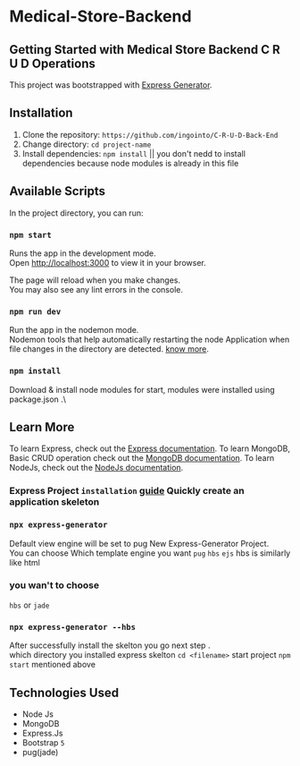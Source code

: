 # Medical-Store-Backend

## Getting Started with Medical Store Backend C R U D Operations 

This project was bootstrapped with [Express Generator](https://expressjs.com/en/starter/generator.html).

## Installation

1. Clone the repository: `https://github.com/ingointo/C-R-U-D-Back-End`
2. Change directory: `cd project-name`
3. Install dependencies: `npm install` || you don't nedd to install dependencies because node modules is already in this file 

## Available Scripts

In the project directory, you can run:

### `npm start`

Runs the app in the development mode.\
Open [http://localhost:3000](http://localhost:3000) to view it in your browser.

The page will reload when you make changes.\
You may also see any lint errors in the console.

### `npm run dev`

Run the app in the nodemon mode.\
Nodemon tools that help automatically restarting the node Application when file changes in the directory are detected.
[know more](https://www.npmjs.com/package/nodemon).


### `npm install`

Download & install node modules for start, modules were installed using package.json  .\


## Learn More

To learn Express, check out the [Express documentation](https://devdocs.io/express/).
To learn MongoDB, Basic CRUD operation check out the [MongoDB documentation](https://www.mongodb.com/basics/crud).
To learn NodeJs, check out the [NodeJs documentation](https://nodejs.org/en/docs).

### Express Project `installation` [guide](https://expressjs.com/en/starter/generator.html) Quickly create an application skeleton

### `npx express-generator` 

Default view engine will be set to pug
New Express-Generator Project.\
You can choose Which template engine you want `pug` `hbs` `ejs` hbs is similarly like html 

### you wan't to choose 

`hbs` or `jade`

### `npx express-generator --hbs`

After successfully install the skelton you go next step  .\
which directory you installed express skelton `cd <filename>`
start project `npm start` mentioned above

## Technologies Used

- Node Js
- MongoDB
- Express.Js
- Bootstrap `5`
- pug(jade)

